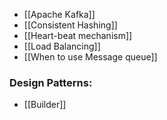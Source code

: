 
- [[Apache Kafka]]
- [[Consistent Hashing]]
- [[Heart-beat mechanism]]
- [[Load Balancing]]
- [[When to use Message queue]]

### Design Patterns:
- [[Builder]]
